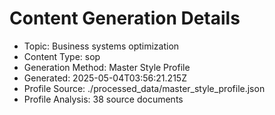 # Content Generation Details

* Topic: Business systems optimization
* Content Type: sop
* Generation Method: Master Style Profile
* Generated: 2025-05-04T03:56:21.215Z
* Profile Source: ./processed_data/master_style_profile.json
* Profile Analysis: 38 source documents
